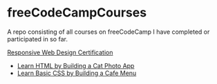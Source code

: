 # freeCodeCampCourses
A repo consisting of all courses on freeCodeCamp I have completed or participated in so far.

<a href="https://www.freecodecamp.org/learn/2022/responsive-web-design/" rel="nofollow">Responsive Web Design Certification</a>

- <a href="https://www.freecodecamp.org/learn/2022/responsive-web-design/#learn-html-by-building-a-cat-photo-app" rel="nofollow">Learn HTML by Building a Cat Photo App</a>
- <a href="https://www.freecodecamp.org/learn/2022/responsive-web-design/#learn-basic-css-by-building-a-cafe-menu" rel="nofollow">Learn Basic CSS by Building a Cafe Menu</a>
